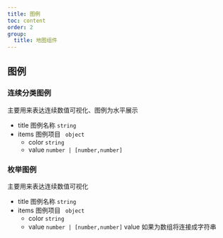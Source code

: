 ```yaml
---
title: 图例
toc: content
order: 2
group:
  title: 地图组件
---
```


## 图例

### 连续分类图例

主要用来表达连续数值可视化、图例为水平展示

- title 图例名称 `string`
- items 图例项目 ` object`
  - color `string`
  - value `number | [number,number]`

### 枚举图例

主要用来表达连续数值可视化

- title 图例名称 `string`
- items 图例项目 ` object`
  - color `string`
  - value `number | [number,number]` value 如果为数组将连接成字符串
